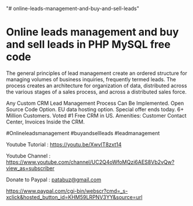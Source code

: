 "# online-leads-management-and-buy-and-sell-leads" 

Online leads management and buy and sell leads in PHP MySQL free code
=====================================================================
The general principles of lead management create an ordered structure for managing volumes of business inquiries, frequently termed leads. The process creates an architecture for organization of data, distributed across the various stages of a sales process, and across a distributed sales force.

Any Custom CRM Lead Management Process Can Be Implemented. Open Source Code Option. EU data hosting option. Special offer ends today. 6+ Million Customers. Voted #1 Free CRM in US. Amenities: Customer Contact Center, Invoices Inside the CRM.

#Onlineleadsmanagement
#buyandsellleads 
#leadmanagement


Youtube Tutorial : https://youtu.be/XwvIT8zxt14

Youtube Channel : https://www.youtube.com/channel/UC2Q4oWfoMQzi6AES8Vb2vQw?view_as=subscriber

Donate to Paypal : patabuz@gmail.com

https://www.paypal.com/cgi-bin/webscr?cmd=_s-xclick&hosted_button_id=KHM59LRPNV3YY&source=url
